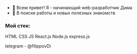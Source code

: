 - 👋 Всем привет! Я - начинающий web-разработчик Дима
- 👀 В поиске работы и новых полезных знакомств

### Мой стек:
 HTML
 CSS
 JS
 React.js
 Node.js
 express.js
 
 
 telegram - @filippovDi
